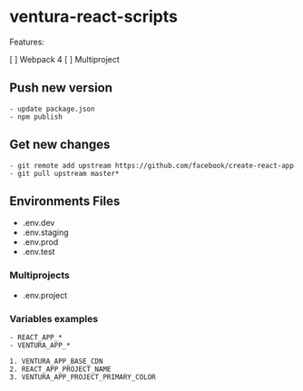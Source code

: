 # ventura-react-scripts
Features:

[ ] Webpack 4
[ ] Multiproject

## Push new version
```
- update package.json
- npm publish
```

## Get new changes
```
- git remote add upstream https://github.com/facebook/create-react-app
- git pull upstream master*
```

## Environments Files

* .env.dev
* .env.staging
* .env.prod
* .env.test

### Multiprojects

* .env.project

### Variables examples
```
- REACT_APP_*
- VENTURA_APP_*

1. VENTURA_APP_BASE_CDN
2. REACT_APP_PROJECT_NAME
3. VENTURA_APP_PROJECT_PRIMARY_COLOR
```
